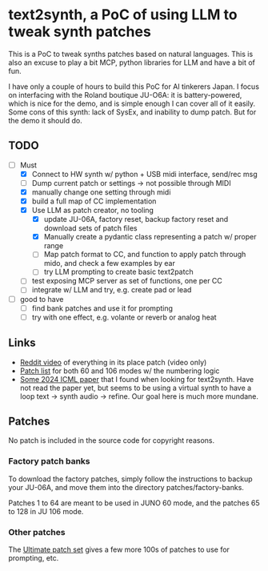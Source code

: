 # text2synth, a PoC of using LLM to tweak synth patches

This is a PoC to tweak synths patches based on natural languages. This is also
an excuse to play a bit MCP, python libraries for LLM and have a bit of
fun.

I have only a couple of hours to build this PoC for AI tinkerers Japan.
I focus on interfacing with the Roland boutique JU-O6A: it is battery-powered,
which is nice for the demo, and is simple enough I can cover all of it easily.
Some cons of this synth: lack of SysEx, and inability to dump patch. But for the
demo it should do.

## TODO

- [ ] Must
  - [x] Connect to HW synth w/ python + USB midi interface, send/rec msg
  - [ ] Dump current patch or settings -> not possible through MIDI
  - [x] manually change one setting through midi
  - [x] build a full map of CC implementation
  - [x] Use LLM as patch creator, no tooling
    - [x] update JU-06A, factory reset, backup factory reset and download sets
    of patch files
    - [x] Manually create a pydantic class representing a patch w/ proper range
    - [ ] Map patch format to CC, and function to apply patch through mido, and
    check a few examples by ear
    - [ ] try LLM prompting to create basic text2patch
  - [ ] test exposing MCP server as set of functions, one per CC
  - [ ] integrate w/ LLM and try, e.g. create pad or lead
- [ ] good to have
  - [ ] find bank patches and use it for prompting
  - [ ] try with one effect, e.g. volante or reverb or analog heat

## Links

- [Reddit
video](https://www.reddit.com/r/synthesizers/comments/ndmeze/everything_in_its_right_place_roland_ju06a_patch)
of everything in its place patch (video only)
- [Patch list](https://sunshine-jones.com/ju-06-ju-06a-patch-exchange/) for
both 60 and 106 modes w/ the numbering logic
- [Some 2024 ICML paper](https://ctag.media.mit.edu/) that I found when looking
  for text2synth. Have not read the paper yet, but seems to be using a virtual
synth to have a loop text -> synth audio -> refine. Our goal here is much more
mundane.

## Patches

No patch is included in the source code for copyright reasons.

### Factory patch banks

To download the factory patches, simply follow the instructions to backup your
JU-06A, and move them into the directory patches/factory-banks.

Patches 1 to 64 are meant to be used in JUNO 60 mode, and the patches 65 to 128
in JU 106 mode.

### Other patches

The [Ultimate patch set](https://rekkerd.org/patches/plug-in/ju-06a/) gives a few more 100s of patches to use for prompting, etc.
